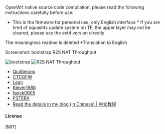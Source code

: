 OpenWrt native source code compilation, please read the following instructions carefully before use:
* This is the firmware for personal use, only English interface * If you are tired of squashfs update system on TF, the upper layer may not be cleared, please use the ext4 version directly

The meaningless readme is deleted
*Translation to English

Screenshot:
bootstrap R2S NAT Throughput

![bootstrap](pic/bootstrap.png)
![R2S NAT Throughput](pic/NAT_Throughput.jpg)




- [QiuSimons](https://github.com/project-openwrt/R2S-OpenWrt)
- [CTCGFW](https://github.com/project-openwrt/openwrt)
- [Lean](https://github.com/coolsnowwolf/lede)
- [Klever1988](https://github.com/klever1988/nanopi-openwrt)
- [fanck0605](https://github.com/fanck0605/nanopi-r2s)
- [P3TERX](https://github.com/P3TERX/Actions-OpenWrt)
- [Read the details in my blog (in Chinese) | 中文教程](https://p3terx.com/archives/build-openwrt-with-github-actions.html)

#### License
[MIT]
